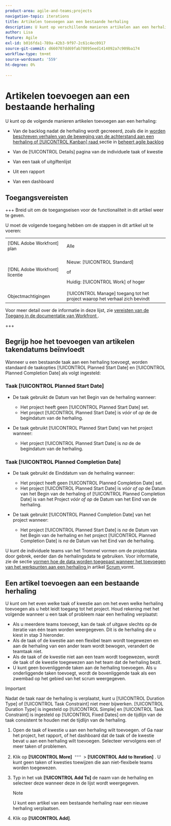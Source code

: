 ```yaml
---
product-area: agile-and-teams;projects
navigation-topic: iterations
title: Artikelen toevoegen aan een bestaande herhaling
description: U kunt op verschillende manieren artikelen aan een herhaling toevoegen.
author: Lisa
feature: Agile
exl-id: b016fda1-789a-42b3-9f97-2c61c4ec0917
source-git-commit: d660707dd69fab78095eed1414092a7c909ba174
workflow-type: tm+mt
source-wordcount: '559'
ht-degree: 0%

---
```


# Artikelen toevoegen aan een bestaande herhaling

U kunt op de volgende manieren artikelen toevoegen aan een herhaling:

* Van de backlog nadat de herhaling wordt gecreeerd, zoals die in [ worden beschreven verhalen van de beweging van de achterstand aan een herhaling of [!UICONTROL Kanban] raad ](../../../agile/work-in-an-agile-environment/manage-the-agile-backlog.md#move-stories-from-the-backlog-to-an-iteration-or--board) sectie in [ beheert agile backlog ](../../../agile/work-in-an-agile-environment/manage-the-agile-backlog.md)

* Van de [!UICONTROL Details] pagina van de individuele taak of kwestie
* Van een taak of uitgiftenlijst
* Uit een rapport
* Van een dashboard

## Toegangsvereisten

+++ Breid uit om de toegangseisen voor de functionaliteit in dit artikel weer te geven.

U moet de volgende toegang hebben om de stappen in dit artikel uit te voeren:

<table style="table-layout:auto"> 
 <tbody> 
  <tr> 
   <td role="rowheader">[!DNL Adobe Workfront] plan</td> 
   <td> <p>Alle</p> </td> 
  </tr> 
  <tr> 
   <td role="rowheader">[!DNL Adobe Workfront] licentie</td> 
   <td> <p>Nieuw: [!UICONTROL Standard]</p> 
   of
   <p>Huidig: [!UICONTROL Work] of hoger</p> </td> 
  </tr>
   <tr> 
   <td role="rowheader">Objectmachtigingen</td> 
   <td>[!UICONTROL Manage] toegang tot het project waarop het verhaal zich bevindt </td> 
  </tr>
 </tbody> 
</table>

Voor meer detail over de informatie in deze lijst, zie [ vereisten van de Toegang in de documentatie van Workfront ](/help/quicksilver/administration-and-setup/add-users/access-levels-and-object-permissions/access-level-requirements-in-documentation.md).

+++

## Begrijp hoe het toevoegen van artikelen takendatums beïnvloedt

Wanneer u een bestaande taak aan een herhaling toevoegt, worden standaard de taakopties [!UICONTROL Planned Start Date] en [!UICONTROL Planned Completion Date] als volgt ingesteld:

### Taak [!UICONTROL Planned Start Date]

* De taak gebruikt de Datum van het Begin van de herhaling wanneer:

   * Het project heeft geen [!UICONTROL Planned Start Date] set.
   * Het project [!UICONTROL Planned Start Date] is *vóór* of *op* de de begindatum van de herhaling.

* De taak gebruikt [!UICONTROL Planned Start Date] van het project wanneer:

   * Het project [!UICONTROL Planned Start Date] is *na* de de begindatum van de herhaling.

### Taak [!UICONTROL Planned Completion Date]

* De taak gebruikt de Einddatum van de herhaling wanneer:

   * Het project heeft geen [!UICONTROL Planned Completion Date] set.
   * Het project [!UICONTROL Planned Start Date] is *vóór of op* de Datum van het Begin van de herhaling of [!UICONTROL Planned Completion Date] is van het Project *vóór of op* de Datum van het Eind van de herhaling.

* De taak gebruikt [!UICONTROL Planned Completion Date] van het project wanneer:

   * Het project [!UICONTROL Planned Start Date] is *na* de Datum van het Begin van de herhaling en het project [!UICONTROL Planned Completion Date] is *na* de Datum van het Eind van de herhaling.

U kunt de individuele teams van het Trommel vormen om de projectdata door gebrek, eerder dan de herhalingsdata te gebruiken. Voor informatie, zie de sectie [ vormen hoe de data worden toegepast wanneer het toevoegen van het werkpunten aan een herhaling ](../../../agile/get-started-with-agile-in-workfront/configure-scrum.md#configure-how-dates-are-applied-when-adding-work-items-to-an-iteration) in artikel [ Scrum ](../../../agile/get-started-with-agile-in-workfront/configure-scrum.md) vormt.

## Een artikel toevoegen aan een bestaande herhaling

U kunt om het even welke taak of kwestie aan om het even welke herhaling toevoegen als u hebt leidt toegang tot het project. Houd rekening met het volgende wanneer u een taak of probleem naar een herhaling verplaatst:

* Als u meerdere teams toevoegt, kan de taak of uitgave slechts op de iteratie van één team worden weergegeven. Dit is de herhaling die u kiest in stap 3 hieronder.
* Als de taak of de kwestie aan een flexibel team wordt toegewezen en aan de herhaling van een ander team wordt bewogen, verandert de teamtaak niet.
* Als de taak of de kwestie niet aan een team wordt toegewezen, wordt de taak of de kwestie toegewezen aan het team dat de herhaling bezit.
* U kunt geen bovenliggende taken aan de herhaling toevoegen. Als u onderliggende taken toevoegt, wordt de bovenliggende taak als een zwembad op het gebied van het scrum weergegeven.

>[!IMPORTANT]
>
>Nadat de taak naar de herhaling is verplaatst, kunt u [!UICONTROL Duration Type] of [!UICONTROL Task Constraint] niet meer bijwerken. [!UICONTROL Duration Type] is ingesteld op [!UICONTROL Simple] en [!UICONTROL Task Constraint] is ingesteld op [!UICONTROL Fixed Dates] om de tijdlijn van de taak consistent te houden met de tijdlijn van de herhaling.

1. Open de taak of kwestie u aan een herhaling wilt toevoegen.
of
Ga naar het project, het rapport, of het dashboard dat de taak of de kwestie bevat u aan een herhaling wilt toevoegen. Selecteer vervolgens een of meer taken of problemen.

1. Klik op **[!UICONTROL More]** ![](assets/more-icon.png) > **[!UICONTROL Add to Iteration]** .
U kunt geen taken of kwesties toewijzen die aan niet-flexibele teams worden toegewezen.

1. Typ in het vak **[!UICONTROL Add To]** de naam van de herhaling en selecteer deze wanneer deze in de lijst wordt weergegeven.

   >[!NOTE]
   >
   >U kunt een artikel van een bestaande herhaling naar een nieuwe herhaling verplaatsen.

1. Klik op **[!UICONTROL Add]**.
